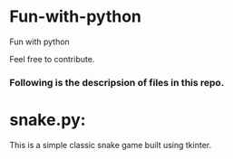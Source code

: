 # Fun-with-python
Fun with python

Feel free to contribute.

### Following is the descripsion of files in this repo.

# snake.py:
This is a simple classic snake game built using tkinter.
